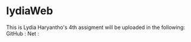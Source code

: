# lydiaWeb

This is Lydia Haryantho's 4th assigment
will be uploaded in the following:
GitHub :
Net :
